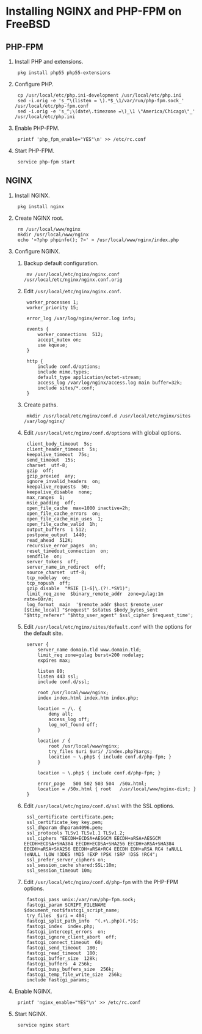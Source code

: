 # Installing NGINX and PHP-FPM on FreeBSD

## PHP-FPM

1. Install PHP and extensions.

		pkg install php55 php55-extensions

1. Configure PHP.

		cp /usr/local/etc/php.ini-development /usr/local/etc/php.ini
		sed -i.orig -e 's_^\(listen = \).*$_\1/var/run/php-fpm.sock_' /usr/local/etc/php-fpm.conf
		sed -i.orig -e 's_^;\(date\.timezone =\)_\1 \"America/Chicago\"_' /usr/local/etc/php.ini
		
1. Enable PHP-FPM.

		printf 'php_fpm_enable="YES"\n' >> /etc/rc.conf
		
1. Start PHP-FPM.

		service php-fpm start

## NGINX

1. Install NGINX.

		pkg install nginx
		
1. Create NGINX root.

		rm /usr/local/www/nginx
		mkdir /usr/local/www/nginx
		echo '<?php phpinfo(); ?>' > /usr/local/www/nginx/index.php
				
1. Configure NGINX.

	1. Backup default configuration.

			mv /usr/local/etc/nginx/nginx.conf /usr/local/etc/nginx/nginx.conf.orig

	1. Edit `/usr/local/etc/nginx/nginx.conf`.

			worker_processes 1;
			worker_priority 15;

			error_log /var/log/nginx/error.log info;

			events {
				worker_connections  512;
				accept_mutex on;
				use kqueue;
			}

			http {
				include conf.d/options;
				include mime.types;
				default_type application/octet-stream;
				access_log /var/log/nginx/access.log main buffer=32k;
				include sites/*.conf;
			}

	1. Create paths.

			mkdir /usr/local/etc/nginx/conf.d /usr/local/etc/nginx/sites /var/log/nginx/
			
	1. Edit `/usr/local/etc/nginx/conf.d/options` with global options.

			client_body_timeout  5s;
			client_header_timeout  5s;
			keepalive_timeout  75s;
			send_timeout  15s;
			charset  utf-8;
			gzip  off;
			gzip_proxied  any;
			ignore_invalid_headers  on;
			keepalive_requests  50;
			keepalive_disable  none;
			max_ranges  1;
			msie_padding  off;
			open_file_cache  max=1000 inactive=2h;
			open_file_cache_errors  on;
			open_file_cache_min_uses  1;
			open_file_cache_valid  1h;
			output_buffers  1 512;
			postpone_output  1440;
			read_ahead  512K;
			recursive_error_pages  on;
			reset_timedout_connection  on;
			sendfile  on;
			server_tokens  off;
			server_name_in_redirect  off;
			source_charset  utf-8;
			tcp_nodelay  on;
			tcp_nopush  off;
			gzip_disable  "MSIE [1-6]\.(?!.*SV1)";
			limit_req_zone  $binary_remote_addr  zone=gulag:1m   rate=60r/m;
			log_format  main  '$remote_addr $host $remote_user [$time_local] "$request" $status $body_bytes_sent "$http_referer" "$http_user_agent" $ssl_cipher $request_time';

	1. Edit `/usr/local/etc/nginx/sites/default.conf` with the options for the default site.

			server {
				server_name domain.tld www.domain.tld;
				limit_req zone=gulag burst=200 nodelay;
				expires max;
			 
				listen 80;
				listen 443 ssl;
				include conf.d/ssl;
			 
				root /usr/local/www/nginx;
				index index.html index.htm index.php;
			 
				location ~ /\. {
					deny all;
					access_log off;
					log_not_found off;
				}
			 
				location / { 
					root /usr/local/www/nginx;
					try_files $uri $uri/ /index.php?$args;
			 		location ~ \.php$ { include conf.d/php-fpm; }
				}
			 			 
				location ~ \.php$ { include conf.d/php-fpm; }
			 
				error_page   500 502 503 504  /50x.html;
				location = /50x.html { root   /usr/local/www/nginx-dist; }
			}
			
	1. Edit `/usr/local/etc/nginx/conf.d/ssl` with the SSL options.

			ssl_certificate certificate.pem;
			ssl_certificate_key key.pem;
			ssl_dhparam dhparam4096.pem;
			ssl_protocols TLSv1 TLSv1.1 TLSv1.2;
			ssl_ciphers "EECDH+ECDSA+AESGCM EECDH+aRSA+AESGCM EECDH+ECDSA+SHA384 EECDH+ECDSA+SHA256 EECDH+aRSA+SHA384 EECDH+aRSA+SHA256 EECDH+aRSA+RC4 EECDH EDH+aRSA RC4 !aNULL !eNULL !LOW !3DES !MD5 !EXP !PSK !SRP !DSS !RC4";
			ssl_prefer_server_ciphers on;
			ssl_session_cache shared:SSL:10m;
			ssl_session_timeout 10m;
			
	1. Edit `/usr/local/etc/nginx/conf.d/php-fpm` with the PHP-FPM options.

			fastcgi_pass unix:/var/run/php-fpm.sock;
			fastcgi_param SCRIPT_FILENAME $document_root$fastcgi_script_name;
			try_files  $uri = 404;
			fastcgi_split_path_info  ^(.+\.php)(.*)$;
			fastcgi_index  index.php;
			fastcgi_intercept_errors  on;
			fastcgi_ignore_client_abort  off;
			fastcgi_connect_timeout  60;
			fastcgi_send_timeout  180;
			fastcgi_read_timeout  180;
			fastcgi_buffer_size  128k;
			fastcgi_buffers  4 256k;
			fastcgi_busy_buffers_size  256k;
			fastcgi_temp_file_write_size  256k;
			include fastcgi_params;

1. Enable NGINX.

		printf 'nginx_enable="YES"\n' >> /etc/rc.conf
		
1. Start NGINX.

		service nginx start

